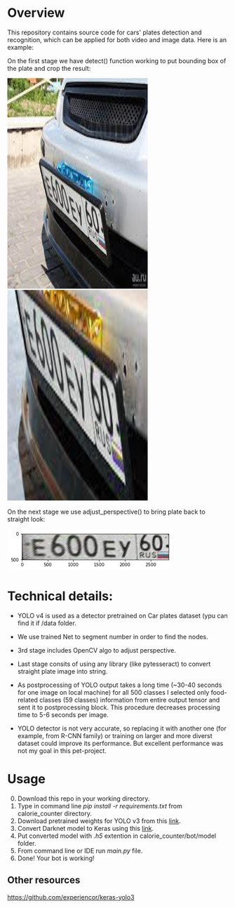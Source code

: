 # Overview

This repository contains source code for cars' plates detection and recognition, which can be applied for both video and image data.
Here is an example:



On the first stage we have detect() function working to put bounding box of the plate and crop the result:

<img src='images/9.jpeg' width=320 height=480>  <img src='images/crop_11.png' width=320 height=480>

On the next stage we use adjust_perspective() to bring plate back to straight look:

<img src='images/adjusted.png' width=375 height=94>

# Technical details:

* YOLO v4 is used as a detector pretrained on Car plates dataset (ypu can find it if /data folder.
* We use trained Net to segment number in order to find the nodes.
* 3rd stage includes OpenCV algo to adjust perspective. 
* Last stage consits of using any library (like pytesseract) to convert straight plate image into string.

* As postprocessing of YOLO output takes a long time (~30-40 seconds for one image on local machine) for all 500 classes I selected only food-related classes (59 classes) information from entire output tensor and sent it to postprocessing block. This procedure decreases processing time to 5-6 seconds per image.
* YOLO detector is not very accurate, so replacing it with another one (for example, from R-CNN family) or training on larger and more diverst dataset could improve its performance. But excellent performance was not my goal in this pet-project.

# Usage
0. Download this repo in your working directory. 
1. Type in command line _pip install -r requirements.txt_ from calorie_counter directory. 
1. Download pretrained weights for YOLO v3 from this [link](https://github.com/radekosmulski/yolo_open_images).
2. Convert Darknet model to Keras using this [link](https://github.com/qqwweee/keras-yolo3).
3. Put converted model with _.h5_ extention in calorie_counter/bot/model folder.
4. From command line or IDE run _main.py_ file.
5. Done! Your bot is working!

## Other resources
https://github.com/experiencor/keras-yolo3
